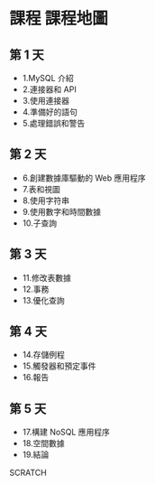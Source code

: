 # 課程 課程地圖 
## 第 1 天 
- 1.MySQL 介紹 
- 2.連接器和 API 
- 3.使用連接器 
- 4.準備好的語句 
- 5.處理錯誤和警告 
## 第 2 天 
- 6.創建數據庫驅動的 Web 應用程序
- 7.表和視圖 
- 8.使用字符串 
- 9.使用數字和時間數據
- 10.子查詢
## 第 3 天 
- 11.修改表數據 
- 12.事務 
- 13.優化查詢
## 第 4 天 
- 14.存儲例程
- 15.觸發器和預定事件
- 16.報告
## 第 5 天 
- 17.構建 NoSQL 應用程序 
- 18.空間數據 
- 19.結論

SCRATCH